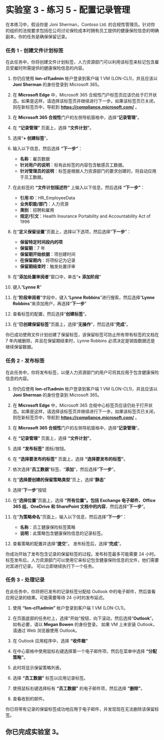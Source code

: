 # 实验室 3 - 练习 5 - 配置记录管理

在本练习中，假设你是 Joni Sherman，Contoso Ltd. 的合规性管理员。针对你的组织的法规要求包括在公司讨论保险成本时拥有员工提供的健康保险信息的明确副本。你的任务是确保保留记录。

### 任务 1 - 创建文件计划标签

在此任务中，你将创建文件计划标签，人力资源部门可以利用该标签来标记包含雇员受雇时所需提供的健康保险信息的内容。

1. 你仍应使用 **lon-cl1\admin** 帐户登录到客户端 1 VM (LON-CL1)，并且应该以 **Joni Sherman** 的身份登录到 Microsoft 365。 

2. 在 **Microsoft Edge** 中，Microsoft 365 合规性门户标签页应该仍处于打开状态。如果是这样，请选择该标签页并继续进行下一步。如果该标签页已关闭，则在新标签页中，导航到 **https://compliance.microsoft.com/** 。 

3. 在 **Microsoft 365 合规性**门户的左侧导航窗格中，选择“**记录管理**”。

4. 在 **“记录管理”** 页面上，选择 **“文件计划”**。

5. 选择“**+ 创建标签**”。

6. 输入以下信息，然后选择 **“下一步”**：
    - **名称**：雇员数据
    - **针对用户的说明**：标有此标签的内容包含敏感员工数据。
    - **针对管理员的说明**：标签是根据人力资源部门的要求创建的，将自动应用于员工数据。

7. 在此标签的 **“文件计划描述符”** 上输入以下信息，然后选择 **“下一步”**：

    - **引用 ID**：HR_EmployeeData
    - **业务职能/部门**：人力资源
    - **类别**：招聘和雇用
    - **规定/引文**：Health Insurance Portability and Accountability Act of 1996

8. 在“**定义保留设置**”页面上，选择以下选项，然后选择“**下一步**”：
    - **保留特定时间段内的项**
    - **保留期**：7 年
    - **保留期开始依据**：项创建时间
    - **在保留期内**：将项标记为记录
    - **保留期结束时**：触发处置评审

9. 在“**添加处置审阅者**”窗口中，单击“**+ 添加阶段**”

10. 键入“**Lynne R**” 

11.  在“**阶段审阅者**”字段中，键入“**Lynne Robbins**”进行搜索，然后选择“**Lynne Robbins**”来添加用户，再选择“**下一步**”

12. 查看标签的配置，然后选择“**创建标签**”。

13. 在“**已创建保留标签**”页面上，选择“**无操作**”，然后选择“**完成**”。

你已成功使用文件计划创建了保留标签，该保留标签可防止所有带有标签的文档在 7 年内被删除，并且在保留期结束时，Lynne Robbins 必须决定是销毁数据还是继续保留数据。

### 任务 2 - 发布标签

在此任务中，你将发布标签，以便人力资源部门的用户可将其应用于包含健康保险信息的内容。  

1. 你仍应使用 **lon-cl1\admin** 帐户登录到客户端 1 VM (LON-CL1)，并且应该以 **Joni Sherman** 的身份登录到 Microsoft 365。 

2. 在 **Microsoft Edge** 中，Microsoft 365 合规中心标签页应该仍处于打开状态。如果是这样，请选择该标签页并继续进行下一步。如果该标签页已关闭，则在新标签页中，导航到 **https://compliance.microsoft.com/** 。 

3. 在 **Microsoft 365 合规性**门户的左侧导航窗格中，选择“**记录管理**”。

4. 在 **“记录管理”** 页面上，选择 **“文件计划”**。

5. 选择 **“发布标签”** 图标/按钮。

6. 在 **“选择要发布的标签”** 页面上，选择 **“选择要发布的标签”**。

7. 依次选择“**员工数据**”标签、“**添加**”，然后选择“**下一步**”。

8. 在“**选择要创建的保留策略类型**”页上，选择“**静态**”

9. 选择“**下一步**”按钮

10. 在“**选择位置**”页面上，选择 **“所有位置”。包括 Exchange 电子邮件、Office 365 组、OneDrive 和 SharePoint 文档中的内容**，然后选择“**下一步**”。

11. 在“**为策略命名**”页面上，输入以下信息，然后选择“**下一步**”：
    - **名称**：员工健康保险标签策略
    - **说明**：此策略包含健康保险信息的记录标签。

12. 查看策略的配置并选择“**提交**”。  发布标签后，选择“**完成**”。

你成功开始了发布包含记录的保留标签的过程。发布标签最多可能需要 24 小时。标签发布后，人力资源部门可以使用它来标记包含健康保险信息的文件，他们需要对其进行记录。  可以立即继续执行下一个任务。

### 任务 3 - 处理记录

在此任务中，你将把已发布的记录标签分配给 Outlook 中的电子邮件，然后查看应用记录的结果。可能需要等待 24 小时的发布延迟。

1. 使用 **“lon-cl1\admin”** 帐户登录到客户端 1 VM (LON-CL1)。

2. 在页面底部的任务栏上，选择“开始”按钮，向下滚动，然后选择“**Outlook**”。如有必要，请以 **Megan Bowen** 的身份登录。  如果 VM 上未安装 Outlook，请通过 Web 浏览器使用 Outlook。
 
3. 在 Outlook 应用程序中，选择 **“收件箱”**

4. 在中心窗格中使用鼠标右键选择第一个电子邮件项，然后在菜单中选择 **“分配策略”**。

5. 此时将显示保留策略列表。

6. 选择 **“员工数据”** 标签以应用记录标签。

7. 使用鼠标右键选择标有 **“员工数据”** 的电子邮件项，然后选择 **“删除”**。

8. 查看收到的邮件。

你已将带有记录的保留标签成功地应用于电子邮件，并发现现在无法删除该保留标签。 

## 你已完成实验室 3。
